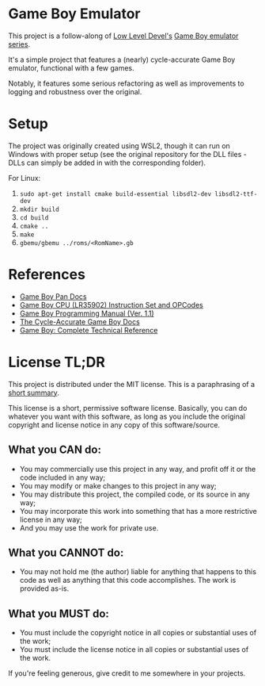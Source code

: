 # Game Boy Emulator

This project is a follow-along of
[Low Level Devel's](https://www.youtube.com/@lowleveldevel1712)
[Game Boy emulator series](https://youtube.com/playlist?list=PLVxiWMqQvhg_yk4qy2cSC3457wZJga_e5&si=-9VKWRZGcien0WDQ).

It's a simple project that features a (nearly) cycle-accurate Game Boy emulator,
functional with a few games.

Notably, it features some serious refactoring as well as improvements to logging
and robustness over the original.

# Setup

The project was originally created using WSL2, though it can run on Windows with
proper setup (see the original repository for the DLL files - DLLs can simply be
added in with the corresponding folder).

For Linux:

1. `sudo apt-get install cmake build-essential libsdl2-dev libsdl2-ttf-dev`
2. `mkdir build`
3. `cd build`
4. `cmake ..`
5. `make`
6. `gbemu/gbemu ../roms/<RomName>.gb`

# References

-   [Game Boy Pan Docs](https://gbdev.io/pandocs/)
-   [Game Boy CPU (LR35902) Instruction Set and OPCodes](https://www.pastraiser.com/cpu/gameboy/gameboy_opcodes.html)
-   [Game Boy Programming Manual (Ver. 1.1)](https://archive.org/details/GameBoyProgManVer1.1/page/n85/mode/2up)
-   [The Cycle-Accurate Game Boy Docs](https://github.com/rockytriton/LLD_gbemu/blob/main/docs/The%20Cycle-Accurate%20Game%20Boy%20Docs.pdf)
-   [Game Boy: Complete Technical Reference](https://github.com/rockytriton/LLD_gbemu/blob/main/docs/gbctr.pdf)

# License TL;DR

This project is distributed under the MIT license. This is a paraphrasing of a
[short summary](https://tldrlegal.com/license/mit-license).

This license is a short, permissive software license. Basically, you can do
whatever you want with this software, as long as you include the original
copyright and license notice in any copy of this software/source.

## What you CAN do:

-   You may commercially use this project in any way, and profit off it or the
    code included in any way;
-   You may modify or make changes to this project in any way;
-   You may distribute this project, the compiled code, or its source in any
    way;
-   You may incorporate this work into something that has a more restrictive
    license in any way;
-   And you may use the work for private use.

## What you CANNOT do:

-   You may not hold me (the author) liable for anything that happens to this
    code as well as anything that this code accomplishes. The work is provided
    as-is.

## What you MUST do:

-   You must include the copyright notice in all copies or substantial uses of
    the work;
-   You must include the license notice in all copies or substantial uses of the
    work.

If you're feeling generous, give credit to me somewhere in your projects.
